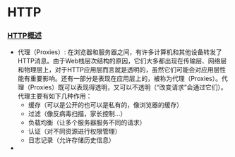 # HTTP

### [HTTP概述](https://developer.mozilla.org/zh-CN/docs/Web/HTTP/Overview)

* 代理（Proxies）: 在浏览器和服务器之间，有许多计算机和其他设备转发了HTTP消息。由于Web栈层次结构的原因，它们大多都出现在传输层、网络层和物理层上，对于HTTP应用层而言就是透明的，虽然它们可能会对应用层性能有重要影响。还有一部分是表现在应用层上的，被称为代理（Proxies）。代理（Proxies）既可以表现得透明，又可以不透明（“改变请求”会通过它们）。代理主要有如下几种作用：
  * 缓存（可以是公开的也可以是私有的，像浏览器的缓存）
  * 过滤（像反病毒扫描，家长控制...）
  * 负载均衡（让多个服务器服务不同的请求）
  * 认证（对不同资源进行权限管理）
  * 日志记录（允许存储历史信息）
* 
